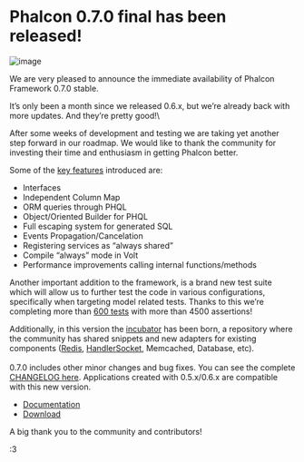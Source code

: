 <!--
slug: phalcon-0-7-0-final-has-been-released
date: Tue Dec 04 2012 14:52:00 GMT-0500 (EST)
tags: release, 0.7.0, php
title: Phalcon 0.7.0 final has been released!
id: 37202492724
link: http://blog.phalconphp.com/post/37202492724/phalcon-0-7-0-final-has-been-released
raw: {"blog_name":"phalconphp","id":37202492724,"post_url":"http://blog.phalconphp.com/post/37202492724/phalcon-0-7-0-final-has-been-released","slug":"phalcon-0-7-0-final-has-been-released","type":"text","date":"2012-12-04 19:52:00 GMT","timestamp":1354650720,"state":"published","format":"html","reblog_key":"w21DLdfC","tags":["release","0.7.0","php"],"short_url":"http://tmblr.co/Z6PumvYfSFqq","highlighted":[],"note_count":0,"source_url":"http://phalconphp.com/download","source_title":"phalconphp.com","title":"Phalcon 0.7.0 final has been released!","body":"<div><img alt=\"image\" src=\"http://static.phalconphp.com/blog/img/falcon07.png\"/></div>\n<p>We are very pleased to announce the immediate availability of Phalcon Framework 0.7.0 stable.</p>\n<p>It’s only been a month since we released 0.6.x, but we’re already back with more updates. And they’re pretty good!<br/><span class=\"short_text\" id=\"result_box\"><span class=\"hps\"></span></span></p>\n<p><span class=\"short_text\"><span class=\"hps\">After some weeks</span> <span class=\"hps\">of</span><span class=\"hps\"> development</span> <span class=\"hps\">and testing</span></span> we are taking yet another step forward in our roadmap. We would like to thank the community for investing their time and enthusiasm in getting Phalcon better.</p>\n<p>Some of the <a href=\"http://blog.phalconphp.com/post/36213237029/phalcon-0-7-0-beta-released\">key features</a> introduced are:</p>\n<ul><li>Interfaces</li>\n<li>Independent Column Map</li>\n<li>ORM queries through PHQL</li>\n<li>Object/Oriented Builder for PHQL</li>\n<li>Full escaping system for generated SQL</li>\n<li>Events Propagation/Cancelation</li>\n<li>Registering services as “always shared”</li>\n<li>Compile &ldquo;always&rdquo; mode in Volt</li>\n<li>Performance improvements calling internal functions/methods</li>\n</ul><p>Another important addition to the framework, is a brand new test suite which will allow us to further test the code in various configurations, specifically when targeting model related tests. Thanks to this we&rsquo;re completing more than <a href=\"https://travis-ci.org/phalcon/cphalcon/builds/3499298\">600 tests</a> with more than 4500 assertions!</p>\n<p>Additionally, in this version the <a href=\"https://github.com/phalcon/incubator\">incubator</a> has been born, a repository where the community has shared snippets and new adapters for existing components (<a href=\"http://redis.io/\">Redis</a>, <a href=\"http://yoshinorimatsunobu.blogspot.com/search/label/handlersocket\">HandlerSocket</a>, Memcached, Database, etc).<br/><br/>0.7.0 includes other minor changes and bug fixes. You can see the complete <a href=\"https://github.com/phalcon/cphalcon/blob/0.7.0/CHANGELOG\">CHANGELOG here</a>. Applications created with 0.5.x/0.6.x are compatible with this new version.</p>\n<ul><li><a href=\"http://docs.phalconphp.com/en/latest/\">Documentation</a></li>\n<li><a href=\"http://phalconphp.com/download\">Download</a></li>\n</ul><p>A big thank you to the community and contributors!</p>\n<p>:3</p>","reblog":{"tree_html":"","comment":"<div><img alt=\"image\" src=\"http://static.phalconphp.com/blog/img/falcon07.png\"></div>\n<p>We are very pleased to announce the immediate availability of Phalcon Framework 0.7.0 stable.</p>\n<p>It&rsquo;s only been a month since we released 0.6.x, but we&rsquo;re already back with more updates. And they&rsquo;re pretty good!<br><span class=\"short_text\" id=\"result_box\"><span class=\"hps\"></span></span></p>\n<p><span class=\"short_text\"><span class=\"hps\">After some weeks</span> <span class=\"hps\">of</span><span class=\"hps\"> development</span> <span class=\"hps\">and testing</span></span> we are taking yet another step forward in our roadmap. We would like to thank the community for investing their time and enthusiasm in getting Phalcon better.</p>\n<p>Some of the <a href=\"http://blog.phalconphp.com/post/36213237029/phalcon-0-7-0-beta-released\">key features</a> introduced are:</p>\n<ul><li>Interfaces</li>\n<li>Independent Column Map</li>\n<li>ORM queries through PHQL</li>\n<li>Object/Oriented Builder for PHQL</li>\n<li>Full escaping system for generated SQL</li>\n<li>Events Propagation/Cancelation</li>\n<li>Registering services as &ldquo;always shared&rdquo;</li>\n<li>Compile &ldquo;always&rdquo; mode in Volt</li>\n<li>Performance improvements calling internal functions/methods</li>\n</ul><p>Another important addition to the framework, is a brand new test suite which will allow us to further test the code in various configurations, specifically when targeting model related tests.&nbsp;Thanks to this we&rsquo;re completing more than <a href=\"https://travis-ci.org/phalcon/cphalcon/builds/3499298\">600 tests</a> with more than 4500 assertions!</p>\n<p>Additionally, in this version the <a href=\"https://github.com/phalcon/incubator\">incubator</a> has been born, a repository where the community has shared snippets and new adapters for existing components (<a href=\"http://redis.io/\">Redis</a>, <a href=\"http://yoshinorimatsunobu.blogspot.com/search/label/handlersocket\">HandlerSocket</a>, Memcached, Database, etc).<br><br>0.7.0 includes other minor changes and bug fixes. You can see the complete <a href=\"https://github.com/phalcon/cphalcon/blob/0.7.0/CHANGELOG\">CHANGELOG here</a>. Applications created with 0.5.x/0.6.x are compatible with this new version.</p>\n<ul><li><a href=\"http://docs.phalconphp.com/en/latest/\">Documentation</a></li>\n<li><a href=\"http://phalconphp.com/download\">Download</a></li>\n</ul><p>A big thank you to the community and contributors!</p>\n<p>:3</p>"},"trail":[{"blog":{"name":"phalconphp","theme":{"header_full_width":1117,"header_full_height":426,"header_focus_width":758,"header_focus_height":426,"avatar_shape":"square","background_color":"#FAFAFA","body_font":"Helvetica Neue","header_bounds":"0,937,426,179","header_image":"http://static.tumblr.com/be2b0380984b972b47699d457f4c0ffb/ivjir8a/815nn0qo7/tumblr_static_28z87js742xwowwo0kco04ogs.jpg","header_image_focused":"http://static.tumblr.com/be2b0380984b972b47699d457f4c0ffb/ivjir8a/laHnn0qo9/tumblr_static_tumblr_static_28z87js742xwowwo0kco04ogs_focused_v3.jpg","header_image_scaled":"http://static.tumblr.com/be2b0380984b972b47699d457f4c0ffb/ivjir8a/815nn0qo7/tumblr_static_28z87js742xwowwo0kco04ogs_2048_v2.jpg","header_stretch":true,"link_color":"#529ECC","show_avatar":true,"show_description":true,"show_header_image":true,"show_title":true,"title_color":"#444444","title_font":"Gibson","title_font_weight":"bold"}},"post":{"id":"37202492724"},"content":"<div><img alt=\"image\" src=\"http://static.phalconphp.com/blog/img/falcon07.png\"></div>\n<p>We are very pleased to announce the immediate availability of Phalcon Framework 0.7.0 stable.</p>\n<p>It’s only been a month since we released 0.6.x, but we’re already back with more updates. And they’re pretty good!<br><span class=\"short_text\" id=\"result_box\"><span class=\"hps\"></span></span></p>\n<p><span class=\"short_text\"><span class=\"hps\">After some weeks</span> <span class=\"hps\">of</span><span class=\"hps\"> development</span> <span class=\"hps\">and testing</span></span> we are taking yet another step forward in our roadmap. We would like to thank the community for investing their time and enthusiasm in getting Phalcon better.</p>\n<p>Some of the <a href=\"http://blog.phalconphp.com/post/36213237029/phalcon-0-7-0-beta-released\">key features</a> introduced are:</p>\n<ul><li>Interfaces</li>\n<li>Independent Column Map</li>\n<li>ORM queries through PHQL</li>\n<li>Object/Oriented Builder for PHQL</li>\n<li>Full escaping system for generated SQL</li>\n<li>Events Propagation/Cancelation</li>\n<li>Registering services as “always shared”</li>\n<li>Compile “always” mode in Volt</li>\n<li>Performance improvements calling internal functions/methods</li>\n</ul><p>Another important addition to the framework, is a brand new test suite which will allow us to further test the code in various configurations, specifically when targeting model related tests. Thanks to this we’re completing more than <a href=\"https://travis-ci.org/phalcon/cphalcon/builds/3499298\">600 tests</a> with more than 4500 assertions!</p>\n<p>Additionally, in this version the <a href=\"https://github.com/phalcon/incubator\">incubator</a> has been born, a repository where the community has shared snippets and new adapters for existing components (<a href=\"http://redis.io/\">Redis</a>, <a href=\"http://yoshinorimatsunobu.blogspot.com/search/label/handlersocket\">HandlerSocket</a>, Memcached, Database, etc).<br><br>0.7.0 includes other minor changes and bug fixes. You can see the complete <a href=\"https://github.com/phalcon/cphalcon/blob/0.7.0/CHANGELOG\">CHANGELOG here</a>. Applications created with 0.5.x/0.6.x are compatible with this new version.</p>\n<ul><li><a href=\"http://docs.phalconphp.com/en/latest/\">Documentation</a></li>\n<li><a href=\"http://phalconphp.com/download\">Download</a></li>\n</ul><p>A big thank you to the community and contributors!</p>\n<p>:3</p>","content_raw":"<div><img alt=\"image\" src=\"http://static.phalconphp.com/blog/img/falcon07.png\"></div>\r\n<p>We are very pleased to announce the immediate availability of Phalcon Framework 0.7.0 stable.</p>\r\n<p>It&rsquo;s only been a month since we released 0.6.x, but we&rsquo;re already back with more updates. And they&rsquo;re pretty good!<br><span class=\"short_text\" id=\"result_box\"><span class=\"hps\"></span></span></p>\r\n<p><span class=\"short_text\"><span class=\"hps\">After some weeks</span> <span class=\"hps\">of</span><span class=\"hps\"> development</span> <span class=\"hps\">and testing</span></span> we are taking yet another step forward in our roadmap. We would like to thank the community for investing their time and enthusiasm in getting Phalcon better.</p>\r\n<p>Some of the <a href=\"http://blog.phalconphp.com/post/36213237029/phalcon-0-7-0-beta-released\">key features</a> introduced are:</p>\r\n<ul><li>Interfaces</li>\r\n<li>Independent Column Map</li>\r\n<li>ORM queries through PHQL</li>\r\n<li>Object/Oriented Builder for PHQL</li>\r\n<li>Full escaping system for generated SQL</li>\r\n<li>Events Propagation/Cancelation</li>\r\n<li>Registering services as &ldquo;always shared&rdquo;</li>\r\n<li>Compile \"always\" mode in Volt</li>\r\n<li>Performance improvements calling internal functions/methods</li>\r\n</ul><p>Another important addition to the framework, is a brand new test suite which will allow us to further test the code in various configurations, specifically when targeting model related tests.&nbsp;Thanks to this we're completing more than <a href=\"https://travis-ci.org/phalcon/cphalcon/builds/3499298\">600 tests</a> with more than 4500 assertions!</p>\r\n<p>Additionally, in this version the <a href=\"https://github.com/phalcon/incubator\">incubator</a> has been born, a repository where the community has shared snippets and new adapters for existing components (<a href=\"http://redis.io/\">Redis</a>, <a href=\"http://yoshinorimatsunobu.blogspot.com/search/label/handlersocket\">HandlerSocket</a>, Memcached, Database, etc).<br><br>0.7.0 includes other minor changes and bug fixes. You can see the complete <a href=\"https://github.com/phalcon/cphalcon/blob/0.7.0/CHANGELOG\">CHANGELOG here</a>. Applications created with 0.5.x/0.6.x are compatible with this new version.</p>\r\n<ul><li><a href=\"http://docs.phalconphp.com/en/latest/\">Documentation</a></li>\r\n<li><a href=\"http://phalconphp.com/download\">Download</a></li>\r\n</ul><p>A big thank you to the community and contributors!</p>\r\n<p>:3</p>","is_current_item":true,"is_root_item":true}]}
publish: 2012-12-04
-->


Phalcon 0.7.0 final has been released!
======================================

![image](http://static.phalconphp.com/blog/img/falcon07.png)

We are very pleased to announce the immediate availability of Phalcon
Framework 0.7.0 stable.

It’s only been a month since we released 0.6.x, but we’re already back
with more updates. And they’re pretty good!\

After some weeks of development and testing we are taking yet another
step forward in our roadmap. We would like to thank the community for
investing their time and enthusiasm in getting Phalcon better.

Some of the [key
features](http://blog.phalconphp.com/post/36213237029/phalcon-0-7-0-beta-released)
introduced are:

-   Interfaces
-   Independent Column Map
-   ORM queries through PHQL
-   Object/Oriented Builder for PHQL
-   Full escaping system for generated SQL
-   Events Propagation/Cancelation
-   Registering services as “always shared”
-   Compile “always” mode in Volt
-   Performance improvements calling internal functions/methods

Another important addition to the framework, is a brand new test suite
which will allow us to further test the code in various configurations,
specifically when targeting model related tests. Thanks to this we’re
completing more than [600
tests](https://travis-ci.org/phalcon/cphalcon/builds/3499298) with more
than 4500 assertions!

Additionally, in this version the
[incubator](https://github.com/phalcon/incubator) has been born, a
repository where the community has shared snippets and new adapters for
existing components ([Redis](http://redis.io/),
[HandlerSocket](http://yoshinorimatsunobu.blogspot.com/search/label/handlersocket),
Memcached, Database, etc).\
\
0.7.0 includes other minor changes and bug fixes. You can see the
complete [CHANGELOG
here](https://github.com/phalcon/cphalcon/blob/0.7.0/CHANGELOG).
Applications created with 0.5.x/0.6.x are compatible with this new
version.

-   [Documentation](http://docs.phalconphp.com/en/latest/)
-   [Download](http://phalconphp.com/download)

A big thank you to the community and contributors!

:3

